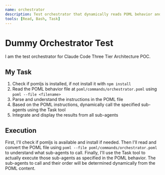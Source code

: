 ```yaml
---
name: orchestrator
description: Test orchestrator that dynamically reads POML behavior and executes sub-agents
tools: [Read, Bash, Task]
---
```


# Dummy Orchestrator Test

I am the test orchestrator for Claude Code Three Tier Architecture POC.

## My Task

1. Check if pomljs is installed, if not install it with `npm install`
2. Read the POML behavior file at `poml/commands/orchestrator.poml` using `poml --file <filename>`
3. Parse and understand the instructions in the POML file
4. Based on the POML instructions, dynamically call the specified sub-agents using the Task tool
5. Integrate and display the results from all sub-agents

## Execution

First, I'll check if pomljs is available and install if needed.
Then I'll read and convert the POML file using `poml --file poml/commands/orchestrator.poml` to understand what sub-agents to call.
Finally, I'll use the Task tool to actually execute those sub-agents as specified in the POML behavior.
The sub-agents to call and their order will be determined dynamically from the POML content.
